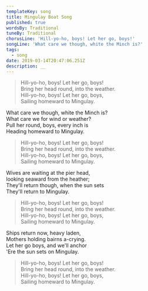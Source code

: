 ```yaml
---
templateKey: song
title: Mingulay Boat Song
published: true
wordsBy: Traditional
tuneBy: Traditional
chorusLine: 'Hill-yo-ho, boys! Let her go, boys!'
songLine: 'What care we though, white the Minch is?'
tags:
  - song
date: 2019-03-14T20:47:06.251Z
description: __
---
```

> Hill-yo-ho, boys! Let her go, boys!\
> Bring her head round, into the weather.\
> Hill-yo-ho, boys! Let her go, boys,\
> Sailing homeward to Mingulay.

What care we though, white the Minch is?\
What care we for wind or weather?\
Pull her round, boys, every inch is\
Heading homeward to Mingulay.

> Hill-yo-ho, boys! Let her go, boys!\
> Bring her head round, into the weather.\
> Hill-yo-ho, boys! Let her go, boys,\
> Sailing homeward to Mingulay.

Wives are waiting at the pier head,\
looking seaward from the heather;\
They'll return though, when the sun sets\
They'll return to Mingulay.

> Hill-yo-ho, boys! Let her go, boys!\
> Bring her head round, into the weather.\
> Hill-yo-ho, boys! Let her go, boys,\
> Sailing homeward to Mingulay.

Ships return now, heavy laden,\
Mothers holding bairns a-crying.\
Let her go boys, and we'll anchor\
'Ere the sun sets on Mingulay.

> Hill-yo-ho, boys! Let her go, boys!\
> Bring her head round, into the weather.\
> Hill-yo-ho, boys! Let her go, boys,\
> Sailing homeward to Mingulay.
